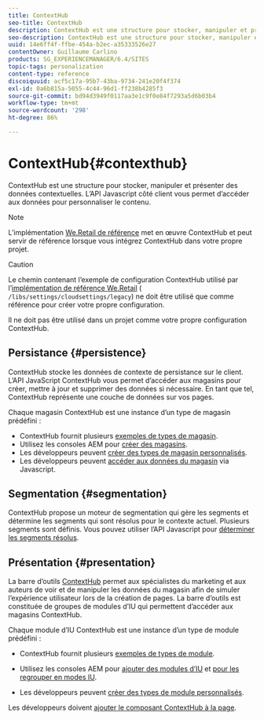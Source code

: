 ```yaml
---
title: ContextHub
seo-title: ContextHub
description: ContextHub est une structure pour stocker, manipuler et présenter des données contextuelles
seo-description: ContextHub est une structure pour stocker, manipuler et présenter des données contextuelles
uuid: 14e6ff4f-ffbe-454a-b2ec-a35333526e27
contentOwner: Guillaume Carlino
products: SG_EXPERIENCEMANAGER/6.4/SITES
topic-tags: personalization
content-type: reference
discoiquuid: acf5c17a-95b7-43ba-9734-241e20f4f374
exl-id: 0a6b815a-5055-4c44-96d1-ff238b4285f3
source-git-commit: bd94d3949f0117aa3e1c9f0e84f7293a5d6b03b4
workflow-type: tm+mt
source-wordcount: '298'
ht-degree: 86%

---
```


# ContextHub{#contexthub}

ContextHub est une structure pour stocker, manipuler et présenter des données contextuelles. L’API Javascript côté client vous permet d’accéder aux données pour personnaliser le contenu.

>[!NOTE]
>
>L’implémentation [We.Retail de référence](/help/sites-developing/we-retail.md) met en œuvre ContextHub et peut servir de référence lorsque vous intégrez ContextHub dans votre propre projet.

>[!CAUTION]
>
>Le chemin contenant l’exemple de configuration ContextHub utilisé par l’[implémentation de référence We.Retail](/help/sites-developing/we-retail.md) ( `/libs/settings/cloudsettings/legacy`) ne doit être utilisé que comme référence pour créer votre propre configuration.
>
>Il ne doit pas être utilisé dans un projet comme votre propre configuration ContextHub.

## Persistance {#persistence}

ContextHub stocke les données de contexte de persistance sur le client. L’API JavaScript ContextHub vous permet d’accéder aux magasins pour créer, mettre à jour et supprimer des données si nécessaire. En tant que tel, ContextHub représente une couche de données sur vos pages.

Chaque magasin ContextHub est une instance d’un type de magasin prédéfini :

* ContextHub fournit plusieurs [exemples de types de magasin](/help/sites-developing/ch-samplestores.md).
* Utilisez les consoles AEM pour [créer des magasins](/help/sites-administering/contexthub-config.md#creating-a-contexthub-store).
* Les développeurs peuvent [créer des types de magasin personnalisés](/help/sites-developing/ch-extend.md#creating-custom-store-candidates).
* Les développeurs peuvent [accéder aux données du magasin](/help/sites-developing/ch-adding.md#interacting-with-contexthub-stores) via Javascript.

## Segmentation  {#segmentation}

ContextHub propose un moteur de segmentation qui gère les segments et détermine les segments qui sont résolus pour le contexte actuel. Plusieurs segments sont définis. Vous pouvez utiliser l’API Javascript pour [déterminer les segments résolus](/help/sites-developing/ch-adding.md#determining-resolved-contexthub-segments).

## Présentation {#presentation}

La barre d’outils [ContextHub](/help/sites-authoring/ch-previewing.md) permet aux spécialistes du marketing et aux auteurs de voir et de manipuler les données du magasin afin de simuler l’expérience utilisateur lors de la création de pages. La barre d’outils est constituée de groupes de modules d’IU qui permettent d’accéder aux magasins ContextHub.

Chaque module d’IU ContextHub est une instance d’un type de module prédéfini :

* ContextHub fournit plusieurs [exemples de types de module](/help/sites-developing/ch-samplemodules.md).
* Utilisez les consoles AEM pour [ajouter des modules d’IU](/help/sites-administering/contexthub-config.md#adding-a-ui-module) et [pour les regrouper en modes IU](/help/sites-administering/contexthub-config.md#adding-a-ui-mode).

* Les développeurs peuvent [créer des types de module personnalisés](/help/sites-developing/ch-extend.md#creating-contexthub-ui-module-types).

Les développeurs doivent [ajouter le composant ContextHub à la page](/help/sites-developing/ch-adding.md).
